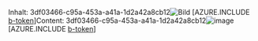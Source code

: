 <span data-ttu-id="a90cd-101">Inhalt: 3df03466-c95a-453a-a41a-1d2a42a8cb12![Bild](821e071a-6e35-427c-94d6-f64b636f7196.png)
[AZURE.INCLUDE [b-token](b9a88d49-a48d-4521-b3a4-10549be3a292.md)]</span><span class="sxs-lookup"><span data-stu-id="a90cd-101">Content: 3df03466-c95a-453a-a41a-1d2a42a8cb12![image](821e071a-6e35-427c-94d6-f64b636f7196.png)
[AZURE.INCLUDE [b-token](b9a88d49-a48d-4521-b3a4-10549be3a292.md)]</span></span>
